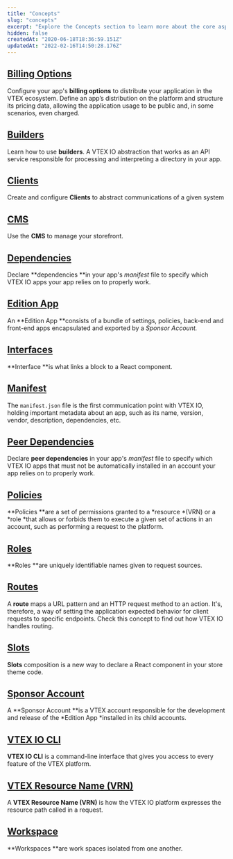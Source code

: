 ```yaml
---
title: "Concepts"
slug: "concepts"
excerpt: "Explore the Concepts section to learn more about the core aspects of the VTEX IO platform."
hidden: false
createdAt: "2020-06-18T18:36:59.151Z"
updatedAt: "2022-02-16T14:50:28.176Z"
---
```

## [Billing Options](doc:vtex-io-documentation-billing-options)
Configure your app's **billing options** to distribute your application in the VTEX ecosystem. Define an app’s distribution on the platform and structure its pricing data, allowing the application usage to be public and, in some scenarios, even charged.

## [Builders](doc:vtex-io-documentation-builders) 
Learn how to use **builders**. A VTEX IO abstraction that works as an API service responsible for processing and interpreting a directory in your app.

## [Clients](doc:vtex-io-documentation-clients) 
Create and configure **Clients** to abstract communications of a given system 

## [CMS](doc:vtex-io-documentation-cms) 
Use the **CMS** to manage your storefront.

## [Dependencies](doc:vtex-io-documentation-dependencies) 
Declare **dependencies **in your app's *manifest* file to specify which VTEX IO apps your app relies on to properly work. 

## [Edition App](doc:vtex-io-documentation-edition-app) 
An **Edition App **consists of a bundle of settings, policies, back-end and front-end apps encapsulated and exported by a *Sponsor Account.*

## [Interfaces](doc:vtex-io-documentation-interfaces)
**Interface **is what links a block to a React component.

## [Manifest](doc:vtex-io-documentation-manifest)
The `manifest.json` file is the first communication point with VTEX IO, holding important metadata about an app, such as its name, version, vendor, description, dependencies, etc.

## [Peer Dependencies](doc:vtex-io-documentation-peerdependencies) 
Declare **peer dependencies** in your app's *manifest* file to specify which VTEX IO apps that must not be automatically installed in an account your app relies on to properly work. 

## [Policies](doc:vtex-io-documentation-policies) 
**Policies **are a set of permissions granted to a *resource *(VRN) or a *role *that allows or forbids them to execute a given set of actions in an account, such as performing a request to the platform.

## [Roles](ref:roles) 
**Roles **are uniquely identifiable names given to request sources.

## [Routes](doc:routes) 
A **route** maps a URL pattern and an HTTP request method to an action. It's, therefore, a way of setting the application expected behavior for client requests to specific endpoints. Check this concept to find out how VTEX IO handles routing.

## [Slots](doc:vtex-io-documentation-slots) 
**Slots** composition is a new way to declare a React component in your store theme code.

## [Sponsor Account](doc:vtex-io-documentation-sponsor-account) 
A **Sponsor Account **is a VTEX account responsible for the development and release of the *Edition App *installed in its child accounts.

## [VTEX IO CLI](doc:vtex-io-documentation-toolbelt) 
**VTEX IO CLI** is a command-line interface that gives you access to every feature of the VTEX platform.

## [VTEX Resource Name (VRN)](doc:vtex-io-documentation-vrn) 
A **VTEX Resource Name (VRN)** is how the VTEX IO platform expresses the resource path called in a request.

## [Workspace](doc:vtex-io-documentation-workspace) 
**Workspaces **are work spaces isolated from one another.